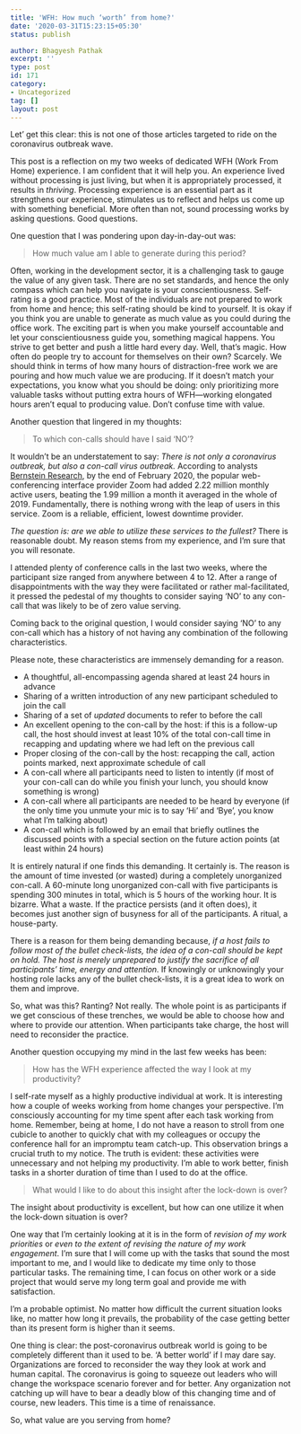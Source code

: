 ```yaml
---
title: 'WFH: How much ‘worth’ from home?'
date: '2020-03-31T15:23:15+05:30'
status: publish

author: Bhagyesh Pathak
excerpt: ''
type: post
id: 171
category:
- Uncategorized
tag: []
layout: post
---
```


Let’ get this clear: this is not one of those articles targeted to ride on the coronavirus outbreak wave.

This post is a reflection on my two weeks of dedicated WFH (Work From Home) experience. I am confident that it will help you. An experience lived without processing is just living, but when it is appropriately processed, it results in *thriving*. Processing experience is an essential part as it strengthens our experience, stimulates us to reflect and helps us come up with something beneficial. More often than not, sound processing works by asking questions. Good questions.

One question that I was pondering upon day-in-day-out was:

> How much value am I able to generate during this period?

Often, working in the development sector, it is a challenging task to gauge the value of any given task. There are no set standards, and hence the only compass which can help you navigate is your conscientiousness. Self-rating is a good practice. Most of the individuals are not prepared to work from home and hence; this self-rating should be kind to yourself. It is okay if you think you are unable to generate as much value as you could during the office work. The exciting part is when you make yourself accountable and let your conscientiousness guide you, something magical happens. You strive to get better and push a little hard every day. Well, that’s magic. How often do people try to account for themselves on their own? Scarcely. We should think in terms of how many hours of distraction-free work we are pouring and how much value we are producing. If it doesn’t match your expectations, you know what you should be doing: only prioritizing more valuable tasks without putting extra hours of WFH—working elongated hours aren’t equal to producing value. Don’t confuse time with value.

Another question that lingered in my thoughts:

> To which con-calls should have I said ‘NO’?

It wouldn’t be an understatement to say: *There is not only a coronavirus outbreak, but also a con-call virus outbreak.* According to analysts [Bernstein Research](https://www.wired.co.uk/article/zoom-work-communication), by the end of February 2020, the popular web-conferencing interface provider Zoom had added 2.22 million monthly active users, beating the 1.99 million a month it averaged in the whole of 2019. Fundamentally, there is nothing wrong with the leap of users in this service. Zoom is a reliable, efficient, lowest downtime provider.

*The question is: are we able to utilize these services to the fullest?* There is reasonable doubt. My reason stems from my experience, and I’m sure that you will resonate.

I attended plenty of conference calls in the last two weeks, where the participant size ranged from anywhere between 4 to 12. After a range of disappointments with the way they were facilitated or rather mal-facilitated, it pressed the pedestal of my thoughts to consider saying ‘NO’ to any con-call that was likely to be of zero value serving.

Coming back to the original question, I would consider saying ‘NO’ to any con-call which has a history of not having any combination of the following characteristics.

Please note, these characteristics are immensely demanding for a reason.

- A thoughtful, all-encompassing agenda shared at least 24 hours in advance
- Sharing of a written introduction of any new participant scheduled to join the call
- Sharing of a set of *updated* documents to refer to before the call
- An excellent opening to the con-call by the host: if this is a follow-up call, the host should invest at least 10% of the total con-call time in recapping and updating where we had left on the previous call
- Proper closing of the con-call by the host: recapping the call, action points marked, next approximate schedule of call
- A con-call where all participants need to listen to intently (if most of your con-call can do while you finish your lunch, you should know something is wrong)
- A con-call where all participants are needed to be heard by everyone (if the only time you unmute your mic is to say ‘Hi’ and ‘Bye’, you know what I’m talking about)
- A con-call which is followed by an email that briefly outlines the discussed points with a special section on the future action points (at least within 24 hours)

It is entirely natural if one finds this demanding. It certainly is. The reason is the amount of time invested (or wasted) during a completely unorganized con-call. A 60-minute long unorganized con-call with five participants is spending 300 minutes in total, which is 5 hours of the working hour. It is bizarre. What a waste. If the practice persists (and it often does), it becomes just another sign of busyness for all of the participants. A ritual, a house-party.

There is a reason for them being demanding because, *if a host fails to follow most of the bullet check-lists, the idea of a con-call should be kept on hold. The host is merely unprepared to justify the sacrifice of all participants’ time, energy and attention.* If knowingly or unknowingly your hosting role lacks any of the bullet check-lists, it is a great idea to work on them and improve.

So, what was this? Ranting? Not really. The whole point is as participants if we get conscious of these trenches, we would be able to choose how and where to provide our attention. When participants take charge, the host will need to reconsider the practice.

Another question occupying my mind in the last few weeks has been:

> How has the WFH experience affected the way I look at my productivity?

I self-rate myself as a highly productive individual at work. It is interesting how a couple of weeks working from home changes your perspective. I’m consciously accounting for my time spent after each task working from home. Remember, being at home, I do not have a reason to stroll from one cubicle to another to quickly chat with my colleagues or occupy the conference hall for an impromptu team catch-up. This observation brings a crucial truth to my notice. The truth is evident: these activities were unnecessary and not helping my productivity. I’m able to work better, finish tasks in a shorter duration of time than I used to do at the office.

> What would I like to do about this insight after the lock-down is over?

The insight about productivity is excellent, but how can one utilize it when the lock-down situation is over?

One way that I’m certainly looking at it is in the form of *revision of my work priorities* or *even to the extent of revising the nature of my work engagement*. I’m sure that I will come up with the tasks that sound the most important to me, and I would like to dedicate my time only to those particular tasks. The remaining time, I can focus on other work or a side project that would serve my long term goal and provide me with satisfaction.

I’m a probable optimist. No matter how difficult the current situation looks like, no matter how long it prevails, the probability of the case getting better than its present form is higher than it seems.

One thing is clear: the post-coronavirus outbreak world is going to be completely different than it used to be. ‘A better world’ if I may dare say. Organizations are forced to reconsider the way they look at work and human capital. The coronavirus is going to squeeze out leaders who will change the workspace scenario forever and for better. Any organization not catching up will have to bear a deadly blow of this changing time and of course, new leaders. This time is a time of renaissance.

So, what value are you serving from home?